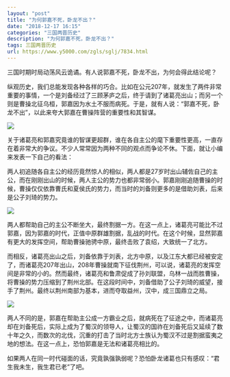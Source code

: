 ```yaml
---
layout: "post"
title: "为何郭嘉不死，卧龙不出？"
date: "2018-12-17 16:15"
categories: "三国两晋历史"
description: "为何郭嘉不死，卧龙不出？"
tags: 三国两晋历史
url: https://www.y5000.com/zgls/sglj/7834.html
---
```






三国时期时局动荡风云诡谲。有人说郭嘉不死，卧龙不出，为何会得此结论呢？

纵观历史，我们总能发现各种各样的巧合。比如在公元207年，就发生了两件非常重要的事情，一个是刘备经过了三顾茅庐之后，终于请到了诸葛亮出山；而另一个则是曹操北征乌桓，郭嘉因为水土不服而病死。于是，就有人说：“郭嘉不死，卧龙不出”，以此来夸大郭嘉在曹操阵营的重要性和其智谋。

![](https://img.y5000.com/uploads/allimg/161220/15464K4c-0.jpg)

关于诸葛亮和郭嘉究竟谁的智谋更超群，谁在各自主公的麾下重要性更高，一直存在着非常大的争议。不少人常常因为两种不同的观点而争论不休。下面，就让小编来发表一下自己的看法：

两人初追随各自主公的经历竟然惊人的相似，两人都是27岁时出山辅佐自己的主公，而在刚刚出山的时候，两人主公的势力也都非常弱小。郭嘉刚刚追随曹操的时候，曹操仅仅依靠曹氏和夏侯氏的势力，而当时的刘备则更多的是借助刘表，后来是公子刘琦的势力。

![](https://img.y5000.com/uploads/allimg/161220/15464K4G-1.jpg)

两人都帮助自己的主公不断坐大，最终割据一方。在这一点上，诸葛亮可能比不过郭嘉，因为郭嘉的时代，正值中原群雄割据，乱战的时代。在这个时候，显然郭嘉有更大的发挥空间，帮助曹操驰骋中原，最终击败了袁绍，大致统一了北方。

而相反，诸葛亮出山之后，刘备依靠于刘表，北方中原，以及江东大都已经被安定了，而诸葛亮207年出山，208年曹操就南下征伐荆州，可以说，诸葛亮的发挥空间是非常的小的。然而最终，诸葛亮和鲁肃促成了孙刘联盟，乌林一战而胜曹操，将曹操的势力压缩到了荆州北部。在这段时间中，刘备借助了公子刘琦的威望，接手了荆州。最终以荆州南部为基本，进而夺取益州，汉中，成三国鼎立之局。

![](https://img.y5000.com/uploads/allimg/161220/15464KO1-2.jpg)

两人不同的是，郭嘉在帮助主公成一方霸业之后，就病死在了征途之中，而诸葛亮却在刘备死后，实际上成为了蜀汉的领导人，让蜀汉的国祚在刘备死后又延续了数十年之久，而数次的北伐，沉重的打击了当时北方士族认为蜀汉不过是割据蛮夷之地的想法。在这一点上，恐怕郭嘉是无法和诸葛亮相比的。

如果两人在同一时代碰面的话，究竟孰强孰弱呢？恐怕卧龙诸葛也只有感叹：“君生我未生，我生君已老”了吧。
